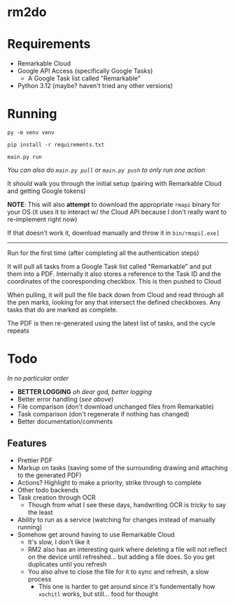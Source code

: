 ﻿# rm2do
# Requirements
- Remarkable Cloud
- Google API Access (specifically Google Tasks)
  - A Google Task list called "Remarkable"
- Python 3.12 (maybe? haven't tried any other versions)

# Running
`py -m venv venv`

`pip install -r requirements.txt`

`main.py run`

_You can also do `main.py pull` or `main.py push` to only run one action_

It _should_ walk you through the initial setup (pairing with Remarkable Cloud and getting Google tokens)

**NOTE**: This will also **attempt** to download the appropriate `rmapi` binary for your OS (it uses it to interact w/ the Cloud API because I don't really want to re-implement right now)

If that doesn't work it, download manually and throw it in `bin/rmapi[.exe]`

---

Run for the first time (after completing all the authentication steps)

It will pull all tasks from a Google Task list called "Remarkable" and put them into a PDF. Internally it also stores a reference to the Task ID and the coordinates of the cooresponding checkbox. This is then pushed to Cloud

When pulling, it will pull the file back down from Cloud and read through all the pen marks, looking for any that intersect the defined checkboxes. Any tasks that do are marked as complete.

The PDF is then re-generated using the latest list of tasks, and the cycle repeats

# Todo

_In no particular order_

- **BETTER LOGGING** _oh dear god, better logging_
- Better error handling (_see above_)
- File comparison (don't download unchanged files from Remarkable)
- Task comparison (don't regenerate if nothing has changed)
- Better documentation/comments

## Features

- Prettier PDF
- Markup on tasks (saving some of the surrounding drawing and attaching to the generated PDF)
- Actions? Highlight to make a priority, strike through to complete
- Other todo backends
- Task creation through OCR
  - Though from what I see these days, handwriting OCR is _tricky_ to say the least
- Ability to run as a service (watching for changes instead of manually running)
- Somehow get around having to use Remarkable Cloud
  - It's slow, I don't like it
  - RM2 also has an interesting quirk where deleting a file will not reflect on the device until refreshed... but adding a file does. So you get duplicates until you refresh
  - You also ahve to close the file for it to sync and refresh, a slow process
    - This one is harder to get around since it's fundementally how `xochitl` works, but still... food for thought
